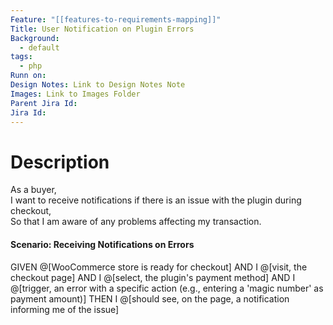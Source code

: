 ```yaml
---
Feature: "[[features-to-requirements-mapping]]"
Title: User Notification on Plugin Errors
Background:
  - default
tags:
  - php
Runn on: 
Design Notes: Link to Design Notes Note
Images: Link to Images Folder
Parent Jira Id: 
Jira Id: 
---
```


# Description

As a buyer,  
I want to receive notifications if there is an issue with the plugin during checkout,  
So that I am aware of any problems affecting my transaction.

#### Scenario: Receiving Notifications on Errors

GIVEN @[WooCommerce store is ready for checkout]
AND I @[visit, the checkout page]
AND I @[select, the plugin's payment method]
AND I @[trigger, an error with a specific action (e.g., entering a 'magic number' as payment amount)]
THEN I @[should see, on the page, a notification informing me of the issue]
